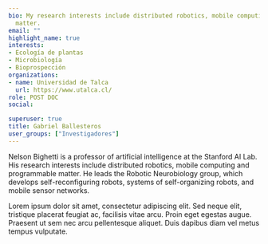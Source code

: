 ```yaml
---
bio: My research interests include distributed robotics, mobile computing and programmable
  matter.
email: ""
highlight_name: true
interests:
- Ecología de plantas
- Microbiología
- Bioprospección
organizations:
- name: Universidad de Talca
  url: https://www.utalca.cl/
role: POST DOC
social:

superuser: true
title: Gabriel Ballesteros
user_groups: ["Investigadores"]
---
```


Nelson Bighetti is a professor of artificial intelligence at the Stanford AI Lab. His research interests include distributed robotics, mobile computing and programmable matter. He leads the Robotic Neurobiology group, which develops self-reconfiguring robots, systems of self-organizing robots, and mobile sensor networks.

Lorem ipsum dolor sit amet, consectetur adipiscing elit. Sed neque elit, tristique placerat feugiat ac, facilisis vitae arcu. Proin eget egestas augue. Praesent ut sem nec arcu pellentesque aliquet. Duis dapibus diam vel metus tempus vulputate.
